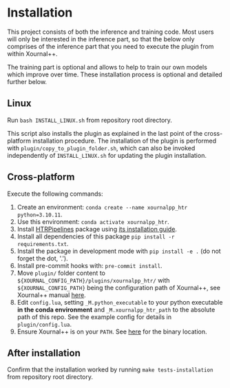 # Installation

This project consists of both the inference and training code. Most users will only be interested in the inference part, so that the below only comprises of the inference part that you need to execute the plugin from within Xournal++.

The training part is optional and allows to help to train our own models which improve over time. These installation process is optional and detailed further below.

## Linux

Run `bash INSTALL_LINUX.sh` from repository root directory.

This script also installs the plugin as explained in the last point of the cross-platform installation procedure. The installation of the plugin is performed with `plugin/copy_to_plugin_folder.sh`, which can also be invoked independently of `INSTALL_LINUX.sh` for updating the plugin installation.

## Cross-platform

Execute the following commands:

1. Create an environment: ``conda create --name xournalpp_htr python=3.10.11``.
2. Use this environment: ``conda activate xournalpp_htr``.
3. Install [HTRPipelines](https://github.com/githubharald/HTRPipeline) package using [its installation guide](https://github.com/githubharald/HTRPipeline/tree/master#installation).
4. Install all dependencies of this package ``pip install -r requirements.txt``.
4. Install the package in development mode with ``pip install -e .`` (do not forget the dot, '.').
4. Install pre-commit hooks with: `pre-commit install`.
5. Move `plugin/` folder content to `${XOURNAL_CONFIG_PATH}/plugins/xournalpp_htr/` with `${XOURNAL_CONFIG_PATH}` being the configuration path of Xournal++, see Xournal++ manual [here](https://xournalpp.github.io/guide/file-locations/).
6. Edit `config.lua`, setting `_M.python_executable` to your python executable **in the conda environment** and `_M.xournalpp_htr_path` to the absolute path of this repo. See the example config for details in `plugin/config.lua`.
7. Ensure Xournal++ is on your `PATH`. See [here](https://xournalpp.github.io/guide/file-locations/) for the binary location.

## After installation

Confirm that the installation worked by running `make tests-installation` from repository root directory.